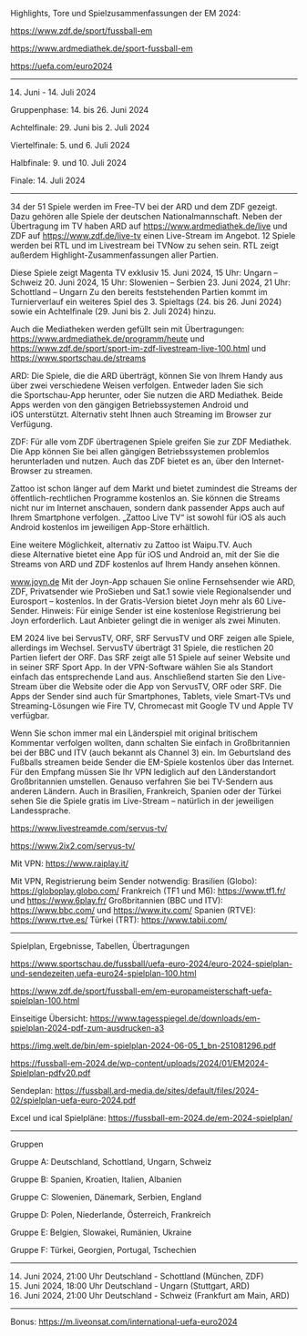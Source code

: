 Highlights, Tore und Spielzusammenfassungen der EM 2024:

https://www.zdf.de/sport/fussball-em

https://www.ardmediathek.de/sport-fussball-em

https://uefa.com/euro2024 


------------------------------------------------------------

14. Juni - 14. Juli 2024

Gruppenphase: 14. bis 26. Juni 2024

Achtelfinale: 29. Juni bis 2. Juli 2024

Viertelfinale: 5. und 6. Juli 2024

Halbfinale: 9. und 10. Juli 2024

Finale: 14. Juli 2024

---------------------------------------------------------------------------------------


34 der 51 Spiele werden im Free-TV bei der ARD und dem ZDF gezeigt. Dazu gehören alle Spiele der deutschen Nationalmannschaft. 
Neben der Übertragung im TV haben ARD auf https://www.ardmediathek.de/live und ZDF auf https://www.zdf.de/live-tv einen Live-Stream im Angebot. 
12 Spiele werden bei RTL und im Livestream bei TVNow zu sehen sein. RTL zeigt außerdem Highlight-Zusammenfassungen aller Partien.

Diese Spiele zeigt Magenta TV exklusiv
15. Juni 2024, 15 Uhr: Ungarn – Schweiz
20. Juni 2024, 15 Uhr: Slowenien – Serbien
23. Juni 2024, 21 Uhr: Schottland – Ungarn
Zu den bereits feststehenden Partien kommt im Turnierverlauf ein weiteres Spiel des 3. Spieltags (24. bis 26. Juni 2024) sowie ein Achtelfinale (29. Juni bis 2. Juli 2024) hinzu.

Auch die Mediatheken werden gefüllt sein mit Übertragungen:
https://www.ardmediathek.de/programm/heute und https://www.zdf.de/sport/sport-im-zdf-livestream-live-100.html und https://www.sportschau.de/streams

ARD: Die Spiele, die die ARD überträgt, können Sie von Ihrem Handy aus über zwei verschiedene Weisen verfolgen. Entweder laden Sie sich die Sportschau-App herunter, oder Sie nutzen die ARD Mediathek. Beide Apps werden von den gängigen Betriebssystemen Android und iOS unterstützt. Alternativ steht Ihnen auch Streaming im Browser zur Verfügung.

ZDF: Für alle vom ZDF übertragenen Spiele greifen Sie zur ZDF Mediathek. Die App können Sie bei allen gängigen Betriebssystemen problemlos herunterladen und nutzen. Auch das ZDF bietet es an, über den Internet-Browser zu streamen.

Zattoo ist schon länger auf dem Markt und bietet zumindest die Streams der öffentlich-rechtlichen Programme kostenlos an. Sie können die Streams nicht nur im Internet anschauen, sondern dank passender Apps auch auf Ihrem Smartphone verfolgen. „Zattoo Live TV“ ist sowohl für iOS als auch Android kostenlos im jeweiligen App-Store erhältlich.

Eine weitere Möglichkeit, alternativ zu Zattoo ist Waipu.TV. Auch diese Alternative bietet eine App für iOS und Android an, mit der Sie die Streams von ARD und ZDF kostenlos auf Ihrem Handy ansehen können.

www.joyn.de
Mit der Joyn-App schauen Sie online Fernsehsender wie ARD, ZDF, Privatsender wie ProSieben und Sat.1 sowie viele Regionalsender und Eurosport – kostenlos. In der Gratis-Version bietet Joyn mehr als 60 Live-Sender. Hinweis: Für einige Sender ist eine kostenlose Registrierung bei Joyn erforderlich. Laut Anbieter gelingt die in weniger als zwei Minuten.

EM 2024 live bei ServusTV, ORF, SRF
ServusTV und ORF zeigen alle Spiele, allerdings im Wechsel. ServusTV überträgt 31 Spiele, die restlichen 20 Partien liefert der ORF. 
Das SRF zeigt alle 51 Spiele auf seiner Website und in seiner SRF Sport App. In der VPN-Software wählen Sie als Standort einfach das entsprechende Land aus. Anschließend starten Sie den Live-Stream über die Website oder die App von ServusTV, ORF oder SRF. Die Apps der Sender sind auch für Smartphones, Tablets, viele Smart-TVs und Streaming-Lösungen wie Fire TV, Chromecast mit Google TV und Apple TV verfügbar.

Wenn Sie schon immer mal ein Länderspiel mit original britischem Kommentar verfolgen wollten, dann schalten Sie einfach in Großbritannien bei der BBC und ITV (auch bekannt als Channel 3) ein. Im Geburtsland des Fußballs streamen beide Sender die EM-Spiele kostenlos über das Internet. Für den Empfang müssen Sie Ihr VPN lediglich auf den Länderstandort Großbritannien umstellen.
Genauso verfahren Sie bei TV-Sendern aus anderen Ländern. Auch in Brasilien, Frankreich, Spanien oder der Türkei sehen Sie die Spiele gratis im Live-Stream – natürlich in der jeweiligen Landessprache.

https://www.livestreamde.com/servus-tv/

https://www.2ix2.com/servus-tv/

Mit VPN:
https://www.raiplay.it/

Mit VPN, Registrierung beim Sender notwendig:
Brasilien (Globo): https://globoplay.globo.com/
Frankreich (TF1 und M6): https://www.tf1.fr/ und https://www.6play.fr/
Großbritannien (BBC und ITV): https://www.bbc.com/ und https://www.itv.com/
Spanien (RTVE): https://www.rtve.es/
Türkei (TRT): https://www.tabii.com/

---------------------------------------------------------------------------------------


Spielplan, Ergebnisse, Tabellen, Übertragungen

https://www.sportschau.de/fussball/uefa-euro-2024/euro-2024-spielplan-und-sendezeiten,uefa-euro24-spielplan-100.html

https://www.zdf.de/sport/fussball-em/em-europameisterschaft-uefa-spielplan-100.html

Einseitige Übersicht: 
https://www.tagesspiegel.de/downloads/em-spielplan-2024-pdf-zum-ausdrucken-a3

https://img.welt.de/bin/em-spielplan-2024-06-05_1_bn-251081296.pdf

https://fussball-em-2024.de/wp-content/uploads/2024/01/EM2024-Spielplan-pdfv20.pdf


Sendeplan: 
https://fussball.ard-media.de/sites/default/files/2024-02/spielplan-uefa-euro-2024.pdf

Excel und ical Spielpläne: 
https://fussball-em-2024.de/em-2024-spielplan/

---------------------------------------------------------------------------------------


Gruppen

Gruppe A: Deutschland, Schottland, Ungarn, Schweiz

Gruppe B: Spanien, Kroatien, Italien, Albanien

Gruppe C: Slowenien, Dänemark, Serbien, England

Gruppe D: Polen, Niederlande, Österreich, Frankreich

Gruppe E: Belgien, Slowakei, Rumänien, Ukraine

Gruppe F: Türkei, Georgien, Portugal, Tschechien

---------------------------------------------------------------------------------------


14. Juni 2024,	21:00 Uhr	Deutschland - Schottland	(München,	ZDF)
19. Juni 2024,	18:00 Uhr	Deutschland - Ungarn	(Stuttgart,	ARD)
23. Juni 2024,	21:00 Uhr	Deutschland - Schweiz	(Frankfurt am Main,	ARD)

---------------------------------------------------------------------------------------

Bonus:
https://m.liveonsat.com/international-uefa-euro2024
